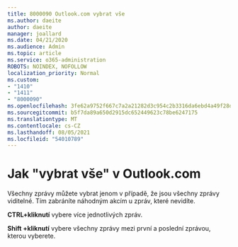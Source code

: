 ```yaml
---
title: 8000090 Outlook.com vybrat vše
ms.author: daeite
author: daeite
manager: joallard
ms.date: 04/21/2020
ms.audience: Admin
ms.topic: article
ms.service: o365-administration
ROBOTS: NOINDEX, NOFOLLOW
localization_priority: Normal
ms.custom:
- "1410"
- "1411"
- "8000090"
ms.openlocfilehash: 3fe62a9752f667c7a2a21282d3c954c2b3316da6ebd4a49f28dd2afb2444c7c1
ms.sourcegitcommit: b5f7da89a650d2915dc652449623c78be6247175
ms.translationtype: MT
ms.contentlocale: cs-CZ
ms.lasthandoff: 08/05/2021
ms.locfileid: "54010789"
---
```

# <a name="how-to-select-all-in-outlookcom"></a>Jak "vybrat vše" v Outlook.com

Všechny zprávy můžete vybrat jenom v případě, že jsou všechny zprávy viditelné. Tím zabráníte náhodným akcím u zpráv, které nevidíte.

**CTRL+kliknutí** vybere více jednotlivých zpráv.

**Shift +kliknutí** vybere všechny zprávy mezi první a poslední zprávou, kterou vyberete.